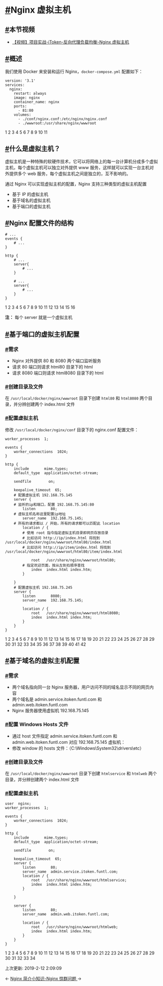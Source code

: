 # [#](https://funtl.com/zh/spring-cloud-itoken-codeing/Nginx-虚拟主机.html#nginx-虚拟主机)Nginx 虚拟主机

## [#](https://funtl.com/zh/spring-cloud-itoken-codeing/Nginx-虚拟主机.html#本节视频)本节视频

- [【视频】项目实战-iToken-反向代理负载均衡-Nginx 虚拟主机](https://www.bilibili.com/video/av28695602)

## [#](https://funtl.com/zh/spring-cloud-itoken-codeing/Nginx-虚拟主机.html#概述)概述

我们使用 Docker 来安装和运行 Nginx，`docker-compose.yml` 配置如下：

```text
version: '3.1'
services:
  nginx:
    restart: always
    image: nginx
    container_name: nginx
    ports:
      - 81:80
    volumes:
      - ./conf/nginx.conf:/etc/nginx/nginx.conf
      - ./wwwroot:/usr/share/nginx/wwwroot
```

1
2
3
4
5
6
7
8
9
10
11

## [#](https://funtl.com/zh/spring-cloud-itoken-codeing/Nginx-虚拟主机.html#什么是虚拟主机？)什么是虚拟主机？

虚拟主机是一种特殊的软硬件技术，它可以将网络上的每一台计算机分成多个虚拟主机，每个虚拟主机可以独立对外提供 www 服务，这样就可以实现一台主机对外提供多个 web 服务，每个虚拟主机之间是独立的，互不影响的。

通过 Nginx 可以实现虚拟主机的配置，Nginx 支持三种类型的虚拟主机配置

- 基于 IP 的虚拟主机
- 基于域名的虚拟主机
- 基于端口的虚拟主机

## [#](https://funtl.com/zh/spring-cloud-itoken-codeing/Nginx-虚拟主机.html#nginx-配置文件的结构)Nginx 配置文件的结构

```text
# ...
events {
	# ...
}

http {
	# ...
	server{
		# ...
	}
	
	# ...
	server{
		# ...
	}
}
```

1
2
3
4
5
6
7
8
9
10
11
12
13
14
15
16

**注：** 每个 server 就是一个虚拟主机

## [#](https://funtl.com/zh/spring-cloud-itoken-codeing/Nginx-虚拟主机.html#基于端口的虚拟主机配置)基于端口的虚拟主机配置

### [#](https://funtl.com/zh/spring-cloud-itoken-codeing/Nginx-虚拟主机.html#需求)需求

- Nginx 对外提供 80 和 8080 两个端口监听服务
- 请求 80 端口则请求 html80 目录下的 html
- 请求 8080 端口则请求 html8080 目录下的 html

### [#](https://funtl.com/zh/spring-cloud-itoken-codeing/Nginx-虚拟主机.html#创建目录及文件)创建目录及文件

在 `/usr/local/docker/nginx/wwwroot` 目录下创建 `html80` 和 `html8080` 两个目录，并分辨创建两个 index.html 文件

### [#](https://funtl.com/zh/spring-cloud-itoken-codeing/Nginx-虚拟主机.html#配置虚拟主机)配置虚拟主机

修改 `/usr/local/docker/nginx/conf` 目录下的 nginx.conf 配置文件：

```text
worker_processes  1;

events {
    worker_connections  1024;
}

http {
    include       mime.types;
    default_type  application/octet-stream;

    sendfile        on;
    
    keepalive_timeout  65;
    # 配置虚拟主机 192.168.75.145
    server {
	# 监听的ip和端口，配置 192.168.75.145:80
        listen       80;
	# 虚拟主机名称这里配置ip地址
        server_name  192.168.75.145;
	# 所有的请求都以 / 开始，所有的请求都可以匹配此 location
        location / {
	    # 使用 root 指令指定虚拟主机目录即网页存放目录
	    # 比如访问 http://ip/index.html 将找到 /usr/local/docker/nginx/wwwroot/html80/index.html
	    # 比如访问 http://ip/item/index.html 将找到 /usr/local/docker/nginx/wwwroot/html80/item/index.html

            root   /usr/share/nginx/wwwroot/html80;
	    # 指定欢迎页面，按从左到右顺序查找
            index  index.html index.htm;
        }

    }
    # 配置虚拟主机 192.168.75.245
    server {
        listen       8080;
        server_name  192.168.75.145;

        location / {
            root   /usr/share/nginx/wwwroot/html8080;
            index  index.html index.htm;
        }
    }
}
```

1
2
3
4
5
6
7
8
9
10
11
12
13
14
15
16
17
18
19
20
21
22
23
24
25
26
27
28
29
30
31
32
33
34
35
36
37
38
39
40
41
42

## [#](https://funtl.com/zh/spring-cloud-itoken-codeing/Nginx-虚拟主机.html#基于域名的虚拟主机配置)基于域名的虚拟主机配置

### [#](https://funtl.com/zh/spring-cloud-itoken-codeing/Nginx-虚拟主机.html#需求-2)需求

- 两个域名指向同一台 Nginx 服务器，用户访问不同的域名显示不同的网页内容
- 两个域名是 admin.service.itoken.funtl.com 和 admin.web.itoken.funtl.com
- Nginx 服务器使用虚拟机 192.168.75.145

### [#](https://funtl.com/zh/spring-cloud-itoken-codeing/Nginx-虚拟主机.html#配置-windows-hosts-文件)配置 Windows Hosts 文件

- 通过 host 文件指定 admin.service.itoken.funtl.com 和 admin.web.itoken.funtl.com 对应 192.168.75.145 虚拟机：
- 修改 window 的 hosts 文件：（C:\Windows\System32\drivers\etc）

### [#](https://funtl.com/zh/spring-cloud-itoken-codeing/Nginx-虚拟主机.html#创建目录及文件-2)创建目录及文件

在 `/usr/local/docker/nginx/wwwroot` 目录下创建 `htmlservice` 和 `htmlweb` 两个目录，并分辨创建两个 index.html 文件

### [#](https://funtl.com/zh/spring-cloud-itoken-codeing/Nginx-虚拟主机.html#配置虚拟主机-2)配置虚拟主机

```text
user  nginx;
worker_processes  1;

events {
    worker_connections  1024;
}

http {
    include       mime.types;
    default_type  application/octet-stream;

    sendfile        on;

    keepalive_timeout  65;
    server {
        listen       80;
        server_name  admin.service.itoken.funtl.com;
        location / {
            root   /usr/share/nginx/wwwroot/htmlservice;
            index  index.html index.htm;
        }

    }

    server {
        listen       80;
        server_name  admin.web.itoken.funtl.com;

        location / {
            root   /usr/share/nginx/wwwroot/htmlweb;
            index  index.html index.htm;
        }
    }
}
```

1
2
3
4
5
6
7
8
9
10
11
12
13
14
15
16
17
18
19
20
21
22
23
24
25
26
27
28
29
30
31
32
33
34

上次更新: 2019-2-12 2:09:09

← [Nginx 简介](https://funtl.com/zh/spring-cloud-itoken-codeing/Nginx-简介.html)[小知识-Nginx 惊群问题 ](https://funtl.com/zh/spring-cloud-itoken-codeing/小知识-Nginx-惊群问题.html)→